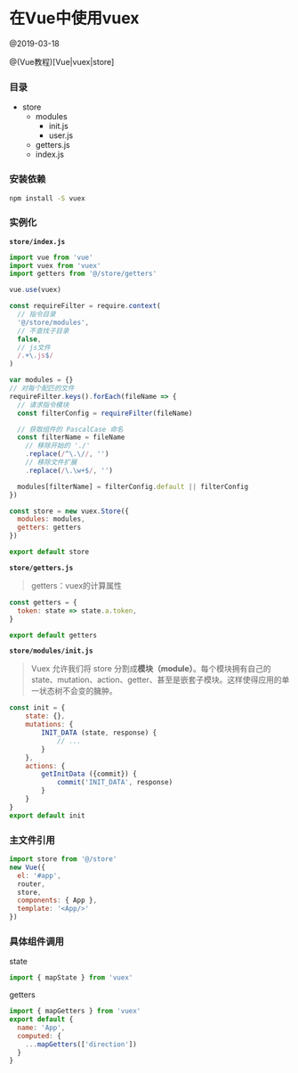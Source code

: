 # 在Vue中使用vuex

@2019-03-18

@(Vue教程)[Vue|vuex|store]

### 目录

* store
  * modules
    * init.js
    * user.js
  * getters.js
  * index.js

### 安装依赖

```bash
npm install -S vuex
```

### 实例化 

**`store/index.js`**

```javascript
import vue from 'vue'
import vuex from 'vuex'
import getters from '@/store/getters'

vue.use(vuex)

const requireFilter = require.context(
  // 指令目录
  '@/store/modules',
  // 不查找子目录
  false,
  // js文件
  /.+\.js$/
)

var modules = {}
// 对每个配匹的文件
requireFilter.keys().forEach(fileName => {
  // 请求指令模块
  const filterConfig = requireFilter(fileName)

  // 获取组件的 PascalCase 命名
  const filterName = fileName
    // 移除开始的 './'
    .replace(/^\.\//, '')
    // 移除文件扩展
    .replace(/\.\w+$/, '')

  modules[filterName] = filterConfig.default || filterConfig
})

const store = new vuex.Store({
  modules: modules,
  getters: getters
})

export default store
```

**`store/getters.js `**

>  getters：vuex的计算属性

```javascript
const getters = {
  token: state => state.a.token,
}

export default getters
```

**`store/modules/init.js`**

> Vuex 允许我们将 store 分割成**模块（module）**。每个模块拥有自己的 state、mutation、action、getter、甚至是嵌套子模块。这样使得应用的单一状态树不会变的臃肿。

```javascript
const init = {
    state: {},
    mutations: {
        INIT_DATA (state, response) {
            // ...
        }
    },
    actions: {
        getInitData ({commit}) {
            commit('INIT_DATA', response)
        }
    }
}
export default init
```

### 主文件引用

```javascript
import store from '@/store'
new Vue({
  el: '#app',
  router,
  store,
  components: { App },
  template: '<App/>'
})
```

### 具体组件调用

state

```javascript
import { mapState } from 'vuex'
```

getters

```javascript
import { mapGetters } from 'vuex'
export default {
  name: 'App',
  computed: {
    ...mapGetters(['direction'])
  }
}
```









